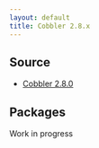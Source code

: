 ```yaml
---
layout: default
title: Cobbler 2.8.x
---
```


## Source

* <a href="https://github.com/cobbler/cobbler/releases/tag/v2.8.0">Cobbler 2.8.0</a>

## Packages

Work in progress
